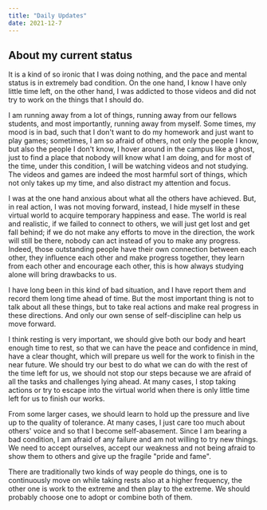 ```yaml
---
title: "Daily Updates"
date: 2021-12-7
---
```


## About my current status

It is a kind of so ironic that I was doing nothing, and the pace and mental status is in extremely bad condition. On the one hand, I know I have only little time left, on the other hand, I was addicted to those videos and did not try to work on the things that I should do.

I am running away from a lot of things, running away from our fellows students, and most importantly, running away from myself. Some times, my mood is in bad, such that I don't want to do my homework and just want to play games; sometimes, I am so afraid of others, not only the people I know, but also the people I don't know, I hover around in the campus like a ghost, just to find a place that nobody will know what I am doing, and for most of the time, under this condition, I will be watching videos and not studying. The videos and games are indeed the most harmful sort of things, which not only takes up my time, and also distract my attention and focus.

I was at the one hand anxious about what all the others have achieved. But, in real action, I was not moving forward, instead, I hide myself in these virtual world to acquire temporary happiness and ease. The world is real and realistic, if we failed to connect to others, we will just get lost and get fall behind; if we do not make any efforts to move in the direction, the work will still be there, nobody can act instead of you to make any progress. Indeed, those outstanding people have their own connection between each other, they influence each other and make progress together, they learn from each other and encourage each other, this is how always studying alone will bring drawbacks to us.

I have long been in this kind of bad situation, and I have report them and record them long time ahead of time. But the most important thing is not to talk about all these things, but to take real actions and make real progress in these directions. And only our own sense of self-discipline can help us move forward.

I think resting is very important, we should give both our body and heart enough time to rest, so that we can have the peace and confidence in mind, have a clear thought, which will prepare us well for the work to finish in the near future. We should try our best to do what we can do with the rest of the time left for us, we should not stop our steps because we are afraid of all the tasks and challenges lying ahead. At many cases, I stop taking actions or try to escape into the virtual world when there is only little time left for us to finish our works. 

From some larger cases, we should learn to hold up the pressure and live up to the quality of tolerance. At many cases, I just care too much about others' voice and so that I become self-abasement. Since I am bearing a bad condition, I am afraid of any failure and am not willing to try new things. We need to accept ourselves, accept our weakness and not being afraid to show them to others and give up the fragile "pride and fame". 

There are traditionally two kinds of way people do things, one is to continuously move on while taking rests also at a higher frequency, the other one is work to the extreme and then play to the extreme. We should probably choose one to adopt or combine both of them.

